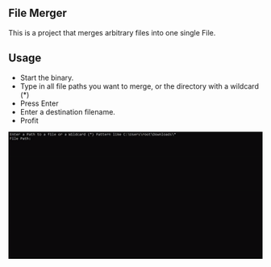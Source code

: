 ## File Merger ##
This is a project that merges arbitrary files into one single File.


## Usage ## 
- Start the binary.
- Type in all file paths you want to merge, or the directory with a wildcard (*)
- Press Enter
- Enter a destination filename.
- Profit

![demo.gif](demo.gif)


